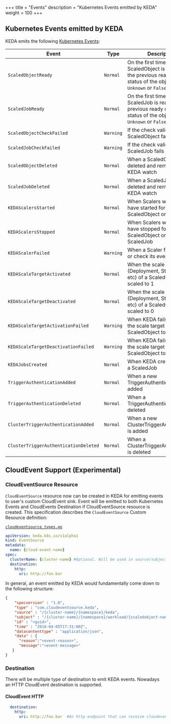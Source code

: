 +++
title = "Events"
description = "Kubernetes Events emitted by KEDA"
weight = 100
+++

## Kubernetes Events emitted by KEDA

KEDA emits the following [Kubernetes Events](https://kubernetes.io/docs/reference/generated/kubernetes-api/v1.19/#event-v1-core):

| Event                                 | Type      | Description                                                                                                                 |
| ------------------------------------- | --------- | --------------------------------------------------------------------------------------------------------------------------- |
| `ScaledObjectReady`                   | `Normal`  | On the first time a ScaledObject is ready, or if the previous ready condition status of the object was `Unknown` or `False` |
| `ScaledJobReady`                      | `Normal`  | On the first time a ScaledJob is ready, or if the previous ready condition status of the object was `Unknown` or `False`    |
| `ScaledObjectCheckFailed`             | `Warning` | If the check validation for a ScaledObject fails                                                                            |
| `ScaledJobCheckFailed`                | `Warning` | If the check validation for a ScaledJob fails                                                                               |
| `ScaledObjectDeleted`                 | `Normal`  | When a ScaledObject is deleted and removed from KEDA watch                                                                  |
| `ScaledJobDeleted`                    | `Normal`  | When a ScaledJob is deleted and removed from KEDA watch                                                                     |
| `KEDAScalersStarted`                  | `Normal`  | When Scalers watch loop have started for a ScaledObject or ScaledJob                                                        |
| `KEDAScalersStopped`                  | `Normal`  | When Scalers watch loop have stopped for a ScaledObject or a ScaledJob                                                      |
| `KEDAScalerFailed`                    | `Warning` | When a Scaler fails to create or check its event source                                                                     |
| `KEDAScaleTargetActivated`            | `Normal`  | When the scale target (Deployment, StatefulSet, etc) of a ScaledObject is scaled to 1                                       |
| `KEDAScaleTargetDeactivated`          | `Normal`  | When the scale target (Deployment, StatefulSet, etc) of a ScaledObject is scaled to 0                                       |
| `KEDAScaleTargetActivationFailed`     | `Warning` | When KEDA fails to scale the scale target of a ScaledObject to 1                                                            |
| `KEDAScaleTargetDeactivationFailed`   | `Warning` | When KEDA fails to scale the scale target of a ScaledObject to 0                                                            |
| `KEDAJobsCreated`                     | `Normal`  | When KEDA creates jobs for a ScaledJob                                                                                      |
| `TriggerAuthenticationAdded`          | `Normal`  | When a new TriggerAuthentication is added                                                                                   |
| `TriggerAuthenticationDeleted`        | `Normal`  | When a TriggerAuthentication is deleted                                                                                     |
| `ClusterTriggerAuthenticationAdded`   | `Normal`  | When a new ClusterTriggerAuthentication is added                                                                            |
| `ClusterTriggerAuthenticationDeleted` | `Normal`  | When a ClusterTriggerAuthentication is deleted                                                                              |


## CloudEvent Support (Experimental)

### CloudEventSource Resource
`CloudEventSource` resource now can be created in KEDA for emitting events to user's custom CloudEvent sink. Event will be emitted to both Kubernetes Events and CloudEvents Destination if CloudEventSource resource is created. This specification describes the `CloudEventSource` Custom Resource definition:

[`cloudeventsource_types.go`](https://github.com/kedacore/keda/blob/v2.13.0/pkg/apis/keda/v1alpha1/cloudeventsource_types.go)

```yaml
apiVersion: keda.k8s.io/v1alpha1
kind: EventSource
metadata:
  name: {cloud-event-name}
spec:
  clusterName: {cluster-name} #Optional. Will be used in source/subject. And a "default" value will be set if this value is empty 
  destination:
    http:
      uri: http://foo.bar
```

In general, an event emitted by KEDA would fundamentally come down to the following structure:
```json
{
    "specversion" : "1.0",
    "type" : "com.cloudeventsource.keda",
    "source" : "/{cluster-name}/{namespace}/keda",
    "subject" : "/{cluster-name}/{namespace}/workload/{scaledobject-name}",
    "id" : "<guid>",
    "time" : "2018-04-05T17:31:00Z",
    "datacontenttype" : "application/json",
    "data" : {
      "reason":"<event-reason>",
      "message":"<event-message>"
   }
}
```

### Destination
There will be multiple type of destination to emit KEDA events. Nowadays an HTTP CloudEvent destination is supported.
#### CloudEvent HTTP
```yaml
  destination:
    http:
      uri: http://foo.bar  #An http endpoint that can receive cloudevent
```
